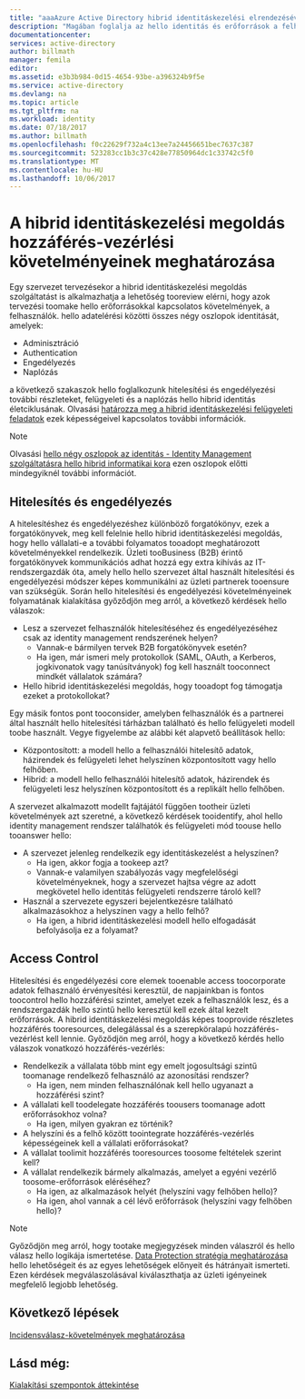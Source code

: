 ```yaml
---
title: "aaaAzure Active Directory hibrid identitáskezelési elrendezésével kapcsolatos szempontok - határozza meg a hozzáférés-vezérlési követelményeinek |} Microsoft Docs"
description: "Magában foglalja az hello identitás és erőforrások a felhasználók hibrid környezetben azonosító való hozzáférés feltételeit."
documentationcenter: 
services: active-directory
author: billmath
manager: femila
editor: 
ms.assetid: e3b3b984-0d15-4654-93be-a396324b9f5e
ms.service: active-directory
ms.devlang: na
ms.topic: article
ms.tgt_pltfrm: na
ms.workload: identity
ms.date: 07/18/2017
ms.author: billmath
ms.openlocfilehash: f0c22629f732a4c13ee7a24456651bec7637c387
ms.sourcegitcommit: 523283cc1b3c37c428e77850964dc1c33742c5f0
ms.translationtype: MT
ms.contentlocale: hu-HU
ms.lasthandoff: 10/06/2017
---
```

# <a name="determine-access-control-requirements-for-your-hybrid-identity-solution"></a>A hibrid identitáskezelési megoldás hozzáférés-vezérlési követelményeinek meghatározása
Egy szervezet tervezésekor a hibrid identitáskezelési megoldás szolgáltatást is alkalmazhatja a lehetőség tooreview elérni, hogy azok tervezési toomake hello erőforrásokkal kapcsolatos követelmények, a felhasználók. hello adatelérési közötti összes négy oszlopok identitását, amelyek:

* Adminisztráció
* Authentication
* Engedélyezés
* Naplózás

a következő szakaszok hello foglalkozunk hitelesítési és engedélyezési további részleteket, felügyeleti és a naplózás hello hibrid identitás életciklusának. Olvasási [határozza meg a hibrid identitáskezelési felügyeleti feladatok](active-directory-hybrid-identity-design-considerations-hybrid-id-management-tasks.md) ezek képességeivel kapcsolatos további információk.

> [!NOTE]
> Olvasási [hello négy oszlopok az identitás - Identity Management szolgáltatásra hello hibrid informatikai kora](http://social.technet.microsoft.com/wiki/contents/articles/15530.the-four-pillars-of-identity-identity-management-in-the-age-of-hybrid-it.aspx) ezen oszlopok előtti mindegyiknél további információt.
> 
> 

## <a name="authentication-and-authorization"></a>Hitelesítés és engedélyezés
A hitelesítéshez és engedélyezéshez különböző forgatókönyv, ezek a forgatókönyvek, meg kell felelnie hello hibrid identitáskezelési megoldás, hogy hello vállalati-e a további folyamatos tooadopt meghatározott követelményekkel rendelkezik. Üzleti tooBusiness (B2B) érintő forgatókönyvek kommunikációs adhat hozzá egy extra kihívás az IT-rendszergazdák óta, amely hello hello szervezet által használt hitelesítési és engedélyezési módszer képes kommunikálni az üzleti partnerek tooensure van szükségük. Során hello hitelesítési és engedélyezési követelményeinek folyamatának kialakítása győződjön meg arról, a következő kérdések hello válaszok:

* Lesz a szervezet felhasználók hitelesítéséhez és engedélyezéséhez csak az identity management rendszerének helyen?
  * Vannak-e bármilyen tervek B2B forgatókönyvek esetén?
  * Ha igen, már ismeri mely protokollok (SAML, OAuth, a Kerberos, jogkivonatok vagy tanúsítványok) fog kell használt tooconnect mindkét vállalatok számára?
* Hello hibrid identitáskezelési megoldás, hogy tooadopt fog támogatja ezeket a protokollokat?

Egy másik fontos pont tooconsider, amelyben felhasználók és a partnerei által használt hello hitelesítési tárházban található és hello felügyeleti modell toobe használt. Vegye figyelembe az alábbi két alapvető beállítások hello:

* Központosított: a modell hello a felhasználói hitelesítő adatok, házirendek és felügyeleti lehet helyszínen központosított vagy hello felhőben.
* Hibrid: a modell hello felhasználói hitelesítő adatok, házirendek és felügyeleti lesz helyszínen központosított és a replikált hello felhőben.

A szervezet alkalmazott modellt fajtájától függően tootheir üzleti követelmények azt szeretné, a következő kérdések tooidentify, ahol hello identity management rendszer találhatók és felügyeleti mód toouse hello tooanswer hello:

* A szervezet jelenleg rendelkezik egy identitáskezelést a helyszínen?
  * Ha igen, akkor fogja a tookeep azt?
  * Vannak-e valamilyen szabályozás vagy megfelelőségi követelményeknek, hogy a szervezet hajtsa végre az adott megkövetel hello identitás felügyeleti rendszerre tároló kell?
* Használ a szervezete egyszeri bejelentkezésre található alkalmazásokhoz a helyszínen vagy a hello felhő?
  * Ha igen, a hibrid identitáskezelési modell hello elfogadását befolyásolja ez a folyamat?

## <a name="access-control"></a>Access Control
Hitelesítési és engedélyezési core elemek tooenable access toocorporate adatok felhasználó érvényesítési keresztül, de napjainkban is fontos toocontrol hello hozzáférési szintet, amelyet ezek a felhasználók lesz, és a rendszergazdák hello szintű hello keresztül kell ezek által kezelt erőforrások. A hibrid identitáskezelési megoldás képes tooprovide részletes hozzáférés tooresources, delegálással és a szerepköralapú hozzáférés-vezérlést kell lennie. Győződjön meg arról, hogy a következő kérdés hello válaszok vonatkozó hozzáférés-vezérlés:

* Rendelkezik a vállalata több mint egy emelt jogosultsági szintű toomanage rendelkező felhasználó az azonosítási rendszer?
  * Ha igen, nem minden felhasználónak kell hello ugyanazt a hozzáférési szint?
* A vállalati kell toodelegate hozzáférés toousers toomanage adott erőforrásokhoz volna?
  * Ha igen, milyen gyakran ez történik?
* A helyszíni és a felhő között toointegrate hozzáférés-vezérlés képességeinek kell a vállalati erőforrásokat?
* A vállalat toolimit hozzáférés tooresources toosome feltételek szerint kell?
* A vállalat rendelkezik bármely alkalmazás, amelyet a egyéni vezérlő toosome-erőforrások eléréséhez?
  * Ha igen, az alkalmazások helyét (helyszíni vagy felhőben hello)?
  * Ha igen, ahol vannak a cél lévő erőforrások (helyszíni vagy felhőben hello)?

> [!NOTE]
> Győződjön meg arról, hogy tootake megjegyzések minden válaszról és hello válasz hello logikája ismertetése. [Data Protection stratégia meghatározása](active-directory-hybrid-identity-design-considerations-data-protection-strategy.md) hello lehetőségeit és az egyes lehetőségek előnyeit és hátrányait ismerteti.  Ezen kérdések megválaszolásával kiválaszthatja az üzleti igényeinek megfelelő legjobb lehetőség.
> 
> 

## <a name="next-steps"></a>Következő lépések
[Incidensválasz-követelmények meghatározása](active-directory-hybrid-identity-design-considerations-incident-response-requirements.md)

## <a name="see-also"></a>Lásd még:
[Kialakítási szempontok áttekintése](active-directory-hybrid-identity-design-considerations-overview.md)


